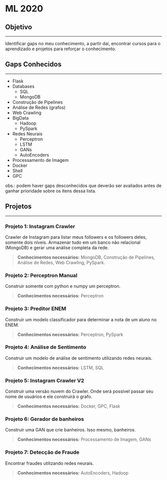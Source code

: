 # ML 2020

## Objetivo

___

Identificar gaps no meu conhecimento, a partir daí, encontrar cursos para o aprendizado e projetos para reforçar o conhecimento.

## Gaps Conhecidos

___

- Flask
- Databases
  - SQL
  - MongoDB
- Construção de Pipelines
- Análise de Redes (grafos)
- Web Crawling
- BigData
  - Hadoop
  - PySpark
- Redes Neurais
  - Perceptron
  - LSTM
  - GANs
  - AutoEncoders
- Processamento de Imagem
- Docker
- Shell
- GPC

obs.: podem haver gaps desconhecidos que deverão ser avaliados antes de ganhar prioridade sobre os itens dessa lista.

## Projetos

___

### Projeto 1: Instagram Crawler

Crawler de Instagram para listar meus followers e os followers deles, somente dois níveis. Armazenar tudo em um banco não relacional (MongoDB) e gerar uma análise completa da rede.

> **Conhecimentos necessários:** MongoDB, Construção de Pipelines, Análise de Redes, Web Crawling, PySpark.

### Projeto 2: Perceptron Manual

Construir somente com python e numpy um perceptron.

> **Conhecimentos necessários:** Perceptron

### Projeto 3: Preditor ENEM

Construir um modelo classificador para determinar a nota de um aluno no ENEM.

> **Conhecimentos necessários:** Perceptron, PySpark

### Projeto 4: Análise de Sentimento

Construir um modelo de análise de sentimento utilizando redes neurais.

> **Conhecimentos necessários:** LSTM, SQL

### Projeto 5: Instagram Crawler V2

Construir uma versão nuvem do Crawler. Onde será possível passar seu nome de usuários e ele construirá o grafo.

> **Conhecimentos necessários:** Docker, GPC, Flask

### Projeto 6: Gerador de banheiros

Construir uma GAN que crie banheiros. Isso mesmo, banheiros.

> **Conhecimentos necessários:** Processamento de Imagem, GANs

### Projeto 7: Detecção de Fraude

Encontrar fraudes utilizando redes neurais.

> **Conhecimentos necessários:** AutoEncoders, Hadoop
